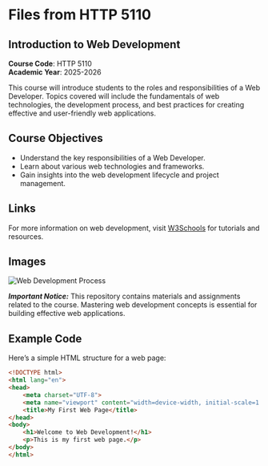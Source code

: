 # Files from HTTP 5110

## Introduction to Web Development

**Course Code**: HTTP 5110  
**Academic Year**: 2025-2026

This course will introduce students to the roles and responsibilities of a Web Developer. Topics covered will include the fundamentals of web technologies, the development process, and best practices for creating effective and user-friendly web applications.

## Course Objectives
- Understand the key responsibilities of a Web Developer.
- Learn about various web technologies and frameworks.
- Gain insights into the web development lifecycle and project management.

## Links

For more information on web development, visit [W3Schools](https://www.w3schools.com) for tutorials and resources.

## Images

![Web Development Process](./web_development_process.jpg)

***Important Notice:*** This repository contains materials and assignments related to the course. Mastering web development concepts is essential for building effective web applications.

## Example Code

Here’s a simple HTML structure for a web page:

```html
<!DOCTYPE html>
<html lang="en">
<head>
    <meta charset="UTF-8">
    <meta name="viewport" content="width=device-width, initial-scale=1.0">
    <title>My First Web Page</title>
</head>
<body>
    <h1>Welcome to Web Development!</h1>
    <p>This is my first web page.</p>
</body>
</html>
